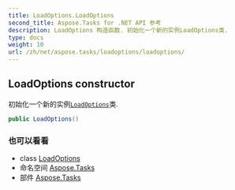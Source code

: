 ```yaml
---
title: LoadOptions.LoadOptions
second_title: Aspose.Tasks for .NET API 参考
description: LoadOptions 构造函数. 初始化一个新的实例LoadOptions类.
type: docs
weight: 10
url: /zh/net/aspose.tasks/loadoptions/loadoptions/
---
```

## LoadOptions constructor

初始化一个新的实例[`LoadOptions`](../)类.

```csharp
public LoadOptions()
```

### 也可以看看

* class [LoadOptions](../)
* 命名空间 [Aspose.Tasks](../../loadoptions/)
* 部件 [Aspose.Tasks](../../../)


